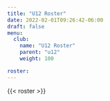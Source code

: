 ```yaml
---
title: "U12 Roster"
date: 2022-02-01T09:26:42-06:00
draft: false
menu:
  club:
    name: "U12 Roster"
    parent: "u12"
    weight: 100

roster:
---
```


{{< roster >}}

<!--
{{< roster-table table_class="table" >}}

| #  | Name        |
|----|------------ |
| 2  | Z. Tuttle   |
| 6  | C. Zehner   |
| 7  | A. Tran     |
| 8  | I. Hardiman |
| 19 | L. Correll  |
| 24 | C. Beisner  |
| 26 | O. Steele   |
| 33 | A. Gower    |
| 37 | E. Reed     |
| 40 | D. Sutfin   |
| 45 | C. Schrader |
| 63 | Q. Tuttle   |
| 64 | H. Bonnell  |

{{< /roster-table >}}

**Head Coach:** Tanya Reed -->